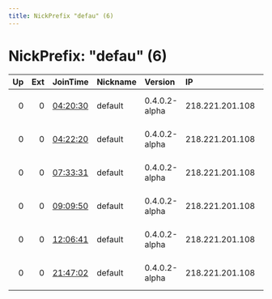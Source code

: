 ```yaml
---
title: NickPrefix "defau" (6)
---
```


# NickPrefix: "defau" (6)

|   Up |   Ext | JoinTime                                                                                            | Nickname   | Version       | IP              | AS                               | CC   |   ORp |   Dirp | OS      | Contact   |   eFamMembers |
|-----:|------:|:----------------------------------------------------------------------------------------------------|:-----------|:--------------|:----------------|:---------------------------------|:-----|------:|-------:|:--------|:----------|--------------:|
|    0 |     0 | [04:20:30](https://metrics.torproject.org/rs.html#details/748171F82333A0FACCCBC03A52761C40C75814D0) | default    | 0.4.0.2-alpha | 218.221.201.108 | So-net Entertainment Corporation | jp   | 50936 |      0 | Windows | None      |             1 |
|    0 |     0 | [04:22:20](https://metrics.torproject.org/rs.html#details/75B8086D245D12ED3139E2A2F5313214A45AC5DB) | default    | 0.4.0.2-alpha | 218.221.201.108 | So-net Entertainment Corporation | jp   | 50936 |      0 | Windows | None      |             1 |
|    0 |     0 | [07:33:31](https://metrics.torproject.org/rs.html#details/6AAAF35D413048C55272FE3E9EB71FBB28408707) | default    | 0.4.0.2-alpha | 218.221.201.108 | So-net Entertainment Corporation | jp   | 50936 |      0 | Windows | None      |             1 |
|    0 |     0 | [09:09:50](https://metrics.torproject.org/rs.html#details/9D6943D1BA19EFCBF4EF4CDD0EA79ADFA2D07CBF) | default    | 0.4.0.2-alpha | 218.221.201.108 | So-net Entertainment Corporation | jp   | 50936 |      0 | Windows | None      |             1 |
|    0 |     0 | [12:06:41](https://metrics.torproject.org/rs.html#details/B17025089B25C00A55581B8553AF10D806CB11BA) | default    | 0.4.0.2-alpha | 218.221.201.108 | So-net Entertainment Corporation | jp   | 50936 |      0 | Windows | None      |             1 |
|    0 |     0 | [21:47:02](https://metrics.torproject.org/rs.html#details/F40E75C685157E5D258E5B231035F64C87D97A61) | default    | 0.4.0.2-alpha | 218.221.201.108 | So-net Entertainment Corporation | jp   | 50936 |      0 | Windows | None      |             1 |
